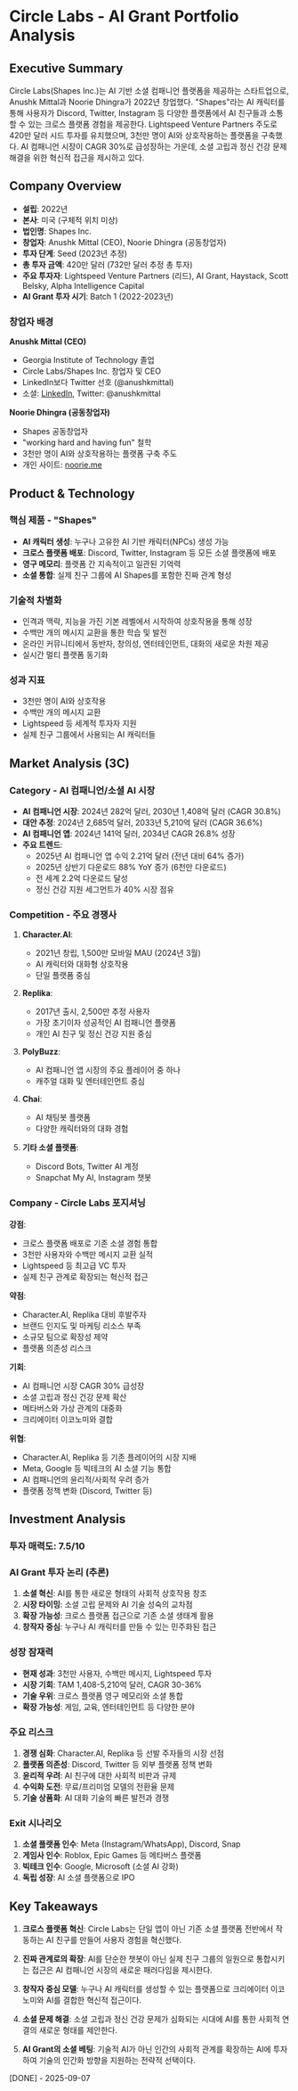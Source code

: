 # Circle Labs - AI Grant Portfolio Analysis

## Executive Summary
Circle Labs(Shapes Inc.)는 AI 기반 소셜 컴패니언 플랫폼을 제공하는 스타트업으로, Anushk Mittal과 Noorie Dhingra가 2022년 창업했다. "Shapes"라는 AI 캐릭터를 통해 사용자가 Discord, Twitter, Instagram 등 다양한 플랫폼에서 AI 친구들과 소통할 수 있는 크로스 플랫폼 경험을 제공한다. Lightspeed Venture Partners 주도로 420만 달러 시드 투자를 유치했으며, 3천만 명이 AI와 상호작용하는 플랫폼을 구축했다. AI 컴패니언 시장이 CAGR 30%로 급성장하는 가운데, 소셜 고립과 정신 건강 문제 해결을 위한 혁신적 접근을 제시하고 있다.

## Company Overview
- **설립**: 2022년
- **본사**: 미국 (구체적 위치 미상)
- **법인명**: Shapes Inc.
- **창업자**: Anushk Mittal (CEO), Noorie Dhingra (공동창업자)
- **투자 단계**: Seed (2023년 추정)
- **총 투자 금액**: 420만 달러 (732만 달러 추정 총 투자)
- **주요 투자자**: Lightspeed Venture Partners (리드), AI Grant, Haystack, Scott Belsky, Alpha Intelligence Capital
- **AI Grant 투자 시기**: Batch 1 (2022-2023년)

### 창업자 배경
**Anushk Mittal (CEO)**
- Georgia Institute of Technology 졸업
- Circle Labs/Shapes Inc. 창업자 및 CEO
- LinkedIn보다 Twitter 선호 (@anushkmittal)
- 소셜: [LinkedIn](https://www.linkedin.com/in/anushkmittal/), Twitter: @anushkmittal

**Noorie Dhingra (공동창업자)**
- Shapes 공동창업자
- "working hard and having fun" 철학
- 3천만 명이 AI와 상호작용하는 플랫폼 구축 주도
- 개인 사이트: [noorie.me](https://noorie.me/)

## Product & Technology

### 핵심 제품 - "Shapes"
- **AI 캐릭터 생성**: 누구나 고유한 AI 기반 캐릭터(NPCs) 생성 가능
- **크로스 플랫폼 배포**: Discord, Twitter, Instagram 등 모든 소셜 플랫폼에 배포
- **영구 메모리**: 플랫폼 간 지속적이고 일관된 기억력
- **소셜 통합**: 실제 친구 그룹에 AI Shapes를 포함한 진짜 관계 형성

### 기술적 차별화
- 인격과 맥락, 지능을 가진 기본 레벨에서 시작하여 상호작용을 통해 성장
- 수백만 개의 메시지 교환을 통한 학습 및 발전
- 온라인 커뮤니티에서 동반자, 창의성, 엔터테인먼트, 대화의 새로운 차원 제공
- 실시간 멀티 플랫폼 동기화

### 성과 지표
- 3천만 명이 AI와 상호작용
- 수백만 개의 메시지 교환
- Lightspeed 등 세계적 투자자 지원
- 실제 친구 그룹에서 사용되는 AI 캐릭터들

## Market Analysis (3C)

### Category - AI 컴패니언/소셜 AI 시장
- **AI 컴패니언 시장**: 2024년 282억 달러, 2030년 1,408억 달러 (CAGR 30.8%)
- **대안 추정**: 2024년 2,685억 달러, 2033년 5,210억 달러 (CAGR 36.6%)
- **AI 컴패니언 앱**: 2024년 141억 달러, 2034년 CAGR 26.8% 성장
- **주요 트렌드**:
  - 2025년 AI 컴패니언 앱 수익 2.21억 달러 (전년 대비 64% 증가)
  - 2025년 상반기 다운로드 88% YoY 증가 (6천만 다운로드)
  - 전 세계 2.2억 다운로드 달성
  - 정신 건강 지원 세그먼트가 40% 시장 점유

### Competition - 주요 경쟁사
1. **Character.AI**:
   - 2021년 창립, 1,500만 모바일 MAU (2024년 3월)
   - AI 캐릭터와 대화형 상호작용
   - 단일 플랫폼 중심

2. **Replika**:
   - 2017년 출시, 2,500만 추정 사용자
   - 가장 초기이자 성공적인 AI 컴패니언 플랫폼
   - 개인 AI 친구 및 정신 건강 지원 중심

3. **PolyBuzz**:
   - AI 컴패니언 앱 시장의 주요 플레이어 중 하나
   - 캐주얼 대화 및 엔터테인먼트 중심

4. **Chai**:
   - AI 채팅봇 플랫폼
   - 다양한 캐릭터와의 대화 경험

5. **기타 소셜 플랫폼**:
   - Discord Bots, Twitter AI 계정
   - Snapchat My AI, Instagram 챗봇

### Company - Circle Labs 포지셔닝
**강점**:
- 크로스 플랫폼 배포로 기존 소셜 경험 통합
- 3천만 사용자와 수백만 메시지 교환 실적
- Lightspeed 등 최고급 VC 투자
- 실제 친구 관계로 확장되는 혁신적 접근

**약점**:
- Character.AI, Replika 대비 후발주자
- 브랜드 인지도 및 마케팅 리소스 부족
- 소규모 팀으로 확장성 제약
- 플랫폼 의존성 리스크

**기회**:
- AI 컴패니언 시장 CAGR 30% 급성장
- 소셜 고립과 정신 건강 문제 확산
- 메타버스와 가상 관계의 대중화
- 크리에이터 이코노미와 결합

**위협**:
- Character.AI, Replika 등 기존 플레이어의 시장 지배
- Meta, Google 등 빅테크의 AI 소셜 기능 통합
- AI 컴패니언의 윤리적/사회적 우려 증가
- 플랫폼 정책 변화 (Discord, Twitter 등)

## Investment Analysis

### 투자 매력도: 7.5/10

### AI Grant 투자 논리 (추론)
1. **소셜 혁신**: AI를 통한 새로운 형태의 사회적 상호작용 창조
2. **시장 타이밍**: 소셜 고립 문제와 AI 기술 성숙의 교차점
3. **확장 가능성**: 크로스 플랫폼 접근으로 기존 소셜 생태계 활용
4. **창작자 중심**: 누구나 AI 캐릭터를 만들 수 있는 민주화된 접근

### 성장 잠재력
- **현재 성과**: 3천만 사용자, 수백만 메시지, Lightspeed 투자
- **시장 기회**: TAM 1,408-5,210억 달러, CAGR 30-36%
- **기술 우위**: 크로스 플랫폼 영구 메모리와 소셜 통합
- **확장 가능성**: 게임, 교육, 엔터테인먼트 등 다양한 분야

### 주요 리스크
1. **경쟁 심화**: Character.AI, Replika 등 선발 주자들의 시장 선점
2. **플랫폼 의존성**: Discord, Twitter 등 외부 플랫폼 정책 변화
3. **윤리적 우려**: AI 친구에 대한 사회적 비판과 규제
4. **수익화 도전**: 무료/프리미엄 모델의 전환율 문제
5. **기술 상품화**: AI 대화 기술의 빠른 발전과 경쟁

### Exit 시나리오
1. **소셜 플랫폼 인수**: Meta (Instagram/WhatsApp), Discord, Snap
2. **게임사 인수**: Roblox, Epic Games 등 메타버스 플랫폼
3. **빅테크 인수**: Google, Microsoft (소셜 AI 강화)
4. **독립 성장**: AI 소셜 플랫폼으로 IPO

## Key Takeaways

1. **크로스 플랫폼 혁신**: Circle Labs는 단일 앱이 아닌 기존 소셜 플랫폼 전반에서 작동하는 AI 친구를 만들어 사용자 경험을 혁신했다.

2. **진짜 관계로의 확장**: AI를 단순한 챗봇이 아닌 실제 친구 그룹의 일원으로 통합시키는 접근은 AI 컴패니언 시장의 새로운 패러다임을 제시한다.

3. **창작자 중심 모델**: 누구나 AI 캐릭터를 생성할 수 있는 플랫폼으로 크리에이터 이코노미와 AI를 결합한 혁신적 접근이다.

4. **소셜 문제 해결**: 소셜 고립과 정신 건강 문제가 심화되는 시대에 AI를 통한 사회적 연결의 새로운 형태를 제안한다.

5. **AI Grant의 소셜 베팅**: 기술적 AI가 아닌 인간의 사회적 관계를 확장하는 AI에 투자하여 기술의 인간화 방향을 지원하는 전략적 선택이다.

[DONE] - 2025-09-07